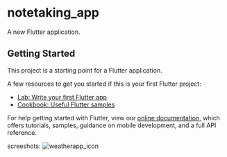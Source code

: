 # notetaking_app

A new Flutter application.

## Getting Started

This project is a starting point for a Flutter application.

A few resources to get you started if this is your first Flutter project:

- [Lab: Write your first Flutter app](https://flutter.dev/docs/get-started/codelab)
- [Cookbook: Useful Flutter samples](https://flutter.dev/docs/cookbook)

For help getting started with Flutter, view our
[online documentation](https://flutter.dev/docs), which offers tutorials,
samples, guidance on mobile development, and a full API reference.

screeshots:
![weatherapp_icon](https://user-images.githubusercontent.com/73757387/103984918-ccaaca80-51a9-11eb-8305-8ddef758ac2e.PNG)
